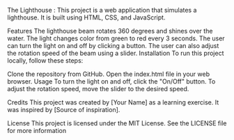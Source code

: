 

The Lighthouse :
This project is a web application that simulates a lighthouse. It is built using HTML, CSS, and JavaScript.

Features
The lighthouse beam rotates 360 degrees and shines over the water.
The light changes color from green to red every 3 seconds.
The user can turn the light on and off by clicking a button.
The user can also adjust the rotation speed of the beam using a slider.
Installation
To run this project locally, follow these steps:

Clone the repository from GitHub.
Open the index.html file in your web browser.
Usage
To turn the light on and off, click the "On/Off" button. To adjust the rotation speed, move the slider to the desired speed.

Credits
This project was created by [Your Name] as a learning exercise. It was inspired by [Source of inspiration].

License
This project is licensed under the MIT License. See the LICENSE file for more information
